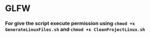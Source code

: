 # GLFW

### For give the script execute permission using `chmod +x GenerateLinuxFiles.sh` and `chmod +x CleanProjectLinux.sh`

